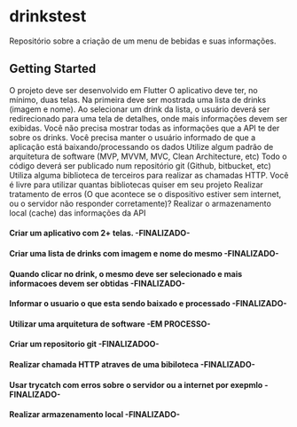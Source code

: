 # drinkstest

Repositório sobre a criação de um menu de bebidas e suas informações.

## Getting Started

O projeto deve ser desenvolvido em Flutter
O aplicativo deve ter, no mínimo, duas telas. Na primeira deve ser mostrada uma lista de drinks (imagem e nome). Ao selecionar um drink da lista, o usuário deverá ser redirecionado para uma tela de detalhes, onde mais informações devem ser exibidas. Você não precisa mostrar todas as informações que a API te der sobre os drinks.
Você precisa manter o usuário informado de que a aplicação está baixando/processando os dados
Utilize algum padrão de arquitetura de software (MVP, MVVM, MVC, Clean Architecture, etc)
Todo o código deverá ser publicado num repositório git (Github, bitbucket, etc)
Utiliza alguma biblioteca de terceiros para realizar as chamadas HTTP. Você é livre para utilizar quantas bibliotecas quiser em seu projeto
Realizar tratamento de erros
(O que acontece se o dispositivo estiver sem internet, ou o servidor não responder corretamente)?
Realizar o armazenamento local (cache) das informações da API


#### Criar um aplicativo com 2+ telas. -FINALIZADO-
#### Criar uma lista de drinks com imagem e nome do mesmo -FINALIZADO-
#### Quando clicar no drink, o mesmo deve ser selecionado e mais informacoes devem ser obtidas -FINALIZADO-
#### Informar o usuario o que esta sendo baixado e processado -FINALIZADO-
#### Utilizar uma arquitetura de software -EM PROCESSO-
#### Criar um repositorio git -FINALIZADOO-
#### Realizar chamada HTTP atraves de uma bibiloteca -FINALIZADO-
#### Usar trycatch com erros sobre o servidor ou a internet por exepmlo -FINALIZADO-
#### Realizar armazenamento local -FINALIZADO-
